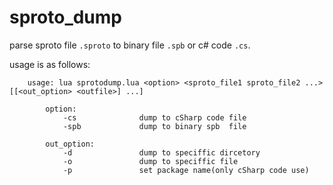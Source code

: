 # sproto_dump
parse sproto file `.sproto` to binary file `.spb` or c# code `.cs`.

usage is as follows:
```
    usage: lua sprotodump.lua <option> <sproto_file1 sproto_file2 ...> [[<out_option> <outfile>] ...] 

        option: 
            -cs              dump to cSharp code file
            -spb             dump to binary spb  file

        out_option:
            -d               dump to speciffic dircetory
            -o               dump to speciffic file
            -p               set package name(only cSharp code use)

```
